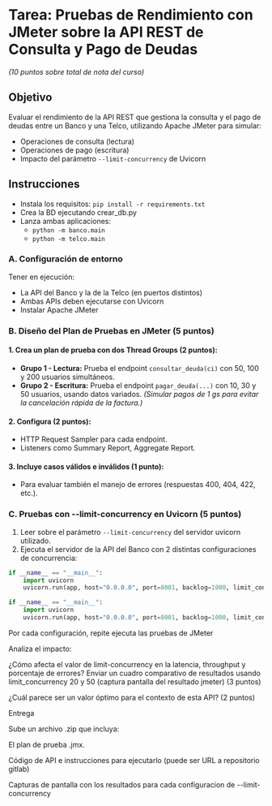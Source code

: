 # Tarea: Pruebas de Rendimiento con JMeter sobre la API REST de Consulta y Pago de Deudas
*(10 puntos sobre total de nota del curso)*

## Objetivo

Evaluar el rendimiento de la API REST que gestiona la consulta y el pago de deudas entre un Banco y una Telco, utilizando Apache JMeter para simular:

- Operaciones de consulta (lectura)
- Operaciones de pago (escritura)
- Impacto del parámetro `--limit-concurrency` de Uvicorn

## Instrucciones

- Instala los requisitos:
    `pip install -r requirements.txt`
- Crea la BD ejecutando crear_db.py
- Lanza ambas aplicaciones:
    - `python -m banco.main`  
    - `python -m telco.main`

### A. Configuración de entorno

Tener en ejecución:

- La API del Banco y la de la Telco (en puertos distintos)
- Ambas APIs deben ejecutarse con Uvicorn
- Instalar Apache JMeter

### B. Diseño del Plan de Pruebas en JMeter (5 puntos)

#### 1. Crea un plan de prueba con dos Thread Groups (2 puntos):

- **Grupo 1 - Lectura:** Prueba el endpoint `consultar_deuda(ci)` con 50, 100 y 200 usuarios simultáneos.
- **Grupo 2 - Escritura:** Prueba el endpoint `pagar_deuda(...)` con 10, 30 y 50 usuarios, usando datos variados. *(Simular pagos de 1 gs para evitar la cancelación rápida de la factura.)*

#### 2. Configura (2 puntos):

- HTTP Request Sampler para cada endpoint.
- Listeners como Summary Report, Aggregate Report.

#### 3. Incluye casos válidos e inválidos (1 punto):

- Para evaluar también el manejo de errores (respuestas 400, 404, 422, etc.).

### C. Pruebas con --limit-concurrency en Uvicorn (5 puntos)

1. Leer sobre el parámetro `--limit-concurrency` del servidor uvicorn utilizado.
2. Ejecuta el servidor de la API del Banco con 2 distintas configuraciones de concurrencia:

```python
if __name__ == "__main__":
    import uvicorn
    uvicorn.run(app, host="0.0.0.0", port=8001, backlog=1000, limit_concurrency=20)

if __name__ == "__main__":
    import uvicorn
    uvicorn.run(app, host="0.0.0.0", port=8001, backlog=1000, limit_concurrency=50)
```

Por cada configuración, repite ejecuta las pruebas de JMeter  

Analiza el impacto:

¿Cómo afecta el valor de limit-concurrency en la latencia, throughput y porcentaje de errores? Enviar un cuadro comparativo de resultados usando limit_concurrency 20 y 50 (captura pantalla del resultado jmeter) (3 puntos)

¿Cuál parece ser un valor óptimo para el contexto de esta API? (2 puntos)

Entrega

Sube un archivo .zip que incluya:

El plan de prueba .jmx.

Código de API e instrucciones para ejecutarlo (puede ser URL a repositorio gitlab)

Capturas de pantalla con los resultados para cada configuracion de --limit-concurrency